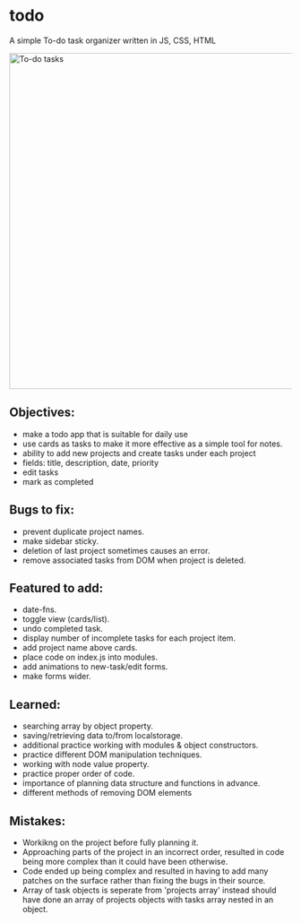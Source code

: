 # todo
A simple To-do task organizer written in JS, CSS, HTML

<img src=https://user-images.githubusercontent.com/88045655/158007652-db7c83fd-ffa7-4dbd-b980-aa94bc5bb0e8.JPG alt="To-do tasks" width="600">

## Objectives:
- make a todo app that is suitable for daily use
- use cards as tasks to make it more effective as a simple tool for notes.
- ability to add new projects and create tasks under each project
- fields: title, description, date, priority
- edit tasks
- mark as completed

## Bugs to fix:
- prevent duplicate project names.
- make sidebar sticky.
- deletion of last project sometimes causes an error.
- remove associated tasks from DOM when project is deleted.

## Featured to add:
- date-fns.
- toggle view (cards/list).
- undo completed task.
- display number of incomplete tasks for each project item.
- add project name above cards.
- place code on index.js into modules.
- add animations to new-task/edit forms.
- make forms wider.

## Learned: 
- searching array by object property.
- saving/retrieving data to/from localstorage.
- additional practice working with modules & object constructors.
- practice different DOM manipulation techniques.
- working with node value property.
- practice proper order of code.
- importance of planning data structure and functions in advance.
- different methods of removing DOM elements

## Mistakes:
- Workikng on the project before fully planning it.
- Approaching parts of the project in an incorrect order, resulted in code being more complex than it could have been otherwise.
- Code ended up being complex and resulted in having to add many patches on the surface rather than fixing the bugs in their source.
- Array of task objects is seperate from 'projects array' instead should have done an array of projects objects with tasks array nested in an object.
